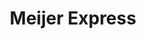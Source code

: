 ---
title: "Meijer Express"
url: /grand-rapids/meijer-express-stocking-avenue-northwest/
shop: convenience
---
